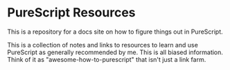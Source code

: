# PureScript Resources

This is a repository for a docs site on how to figure things out in PureScript.

This is a collection of notes and links to resources to learn and use PureScript as generally recommended by me. This is all biased information. Think of it as "awesome-how-to-purescript" that isn't just a link farm.
